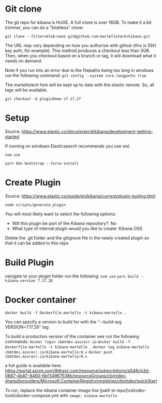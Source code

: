 # Git clone

The git repo for kibana is HUGE. A full clone is over 16GB. To make it a bit trimmer, you can do a "blobless" clone:

`git clone --filter=blob:none git@github.com:martellotech/kibana.git`

The URL may vary depending on how you authorize with github (this is SSH key auth, for example). This method produces a checkout less than 3GB.
Then, when you checkout based on a branch or tag, it will download what it needs on demand.

Note if you run into an error due to the filepaths being too long in windows run the following command:
`git config --system core.longpaths true`

The martellotech fork will be kept up to date with the elastic remote. So, all tags will be available.

`git checkout -b pluginDemo v7.17.27`


# Setup
Source: https://www.elastic.co/docs/extend/kibana/development-getting-started

If running on windows Elasticsearch recommends you use wsl. 

`nvm use`

`yarn kbn bootstrap --force-install`


# Create Plugin
Source: https://www.elastic.co/guide/en/kibana/current/plugin-tooling.html

`node scripts/generate_plugin`

You will most likely want to select the following options:
- Will this plugin be part of the Kibana repository?: No
- What type of internal plugin would you like to create: Kibana OSS

Delete the .git folder and the gitignore file in the newly created plugin so that it can be added to this repo

# Build Plugin
navigate to your plugin folder
run the following:
`nvm use`
`yarn build --kibana-version 7.17.28`

# Docker container
`docker build -f Dockerfile.martello -t kibana-martello .`

You can specify a version to build for with the "--build-arg VERSION=7.17.28" tag

To build a production version of the container see run the following commands: 
`docker login cbmtdev.azurecr.io`
`docker build -f Dockerfile.martello -t kibana-martello .`
`docker tag kibana-martello cbmtdev.azurecr.io/kibana-martello:0.x`
`docker push cbmtdev.azurecr.io/kibana-martello:0.x`

a full guide is available here:
https://portal.azure.com/#@gsx.com/resource/subscriptions/a548cb3d-0887-4b87-8460-6bf34967538b/resourceGroups/cbmtdev-shared/providers/Microsoft.ContainerRegistry/registries/cbmtdev/quickStart


To run, replace the kibana container image line [path to repo]\vdx\dev-tools\docker-compose.yml with
`image: kibana-martello`